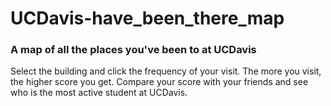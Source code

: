 # UCDavis-have_been_there_map
### A map of all the places you've been to at UCDavis
Select the building and click the frequency of your visit.
The more you visit, the higher score you get.
Compare your score with your friends and see who is the most active student at UCDavis.